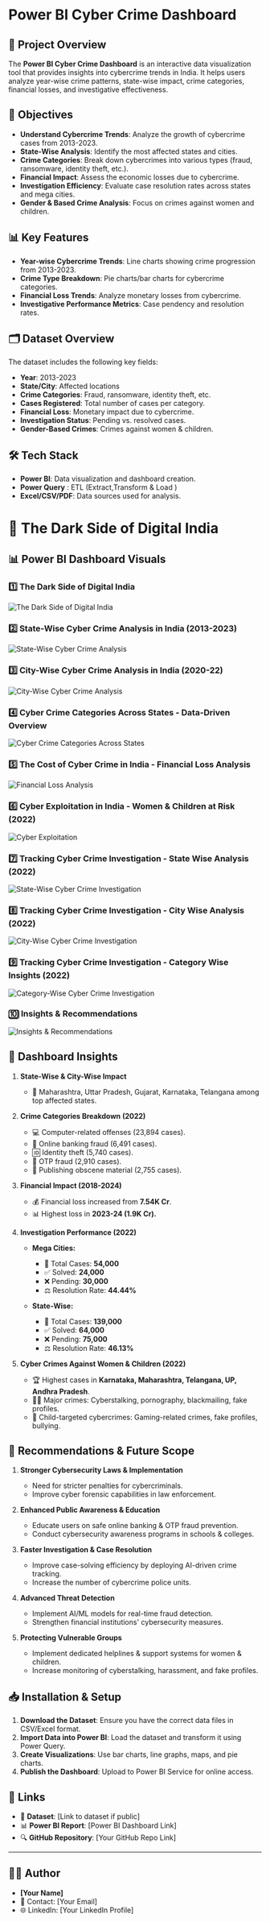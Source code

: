 # Power BI Cyber Crime Dashboard

## 📌 Project Overview
The **Power BI Cyber Crime Dashboard** is an interactive data visualization tool that provides insights into cybercrime trends in India. It helps users analyze year-wise crime patterns, state-wise impact, crime categories, financial losses, and investigative effectiveness.

## 🎯 Objectives
- **Understand Cybercrime Trends**: Analyze the growth of cybercrime cases from 2013-2023.
- **State-Wise Analysis**: Identify the most affected states and cities.
- **Crime Categories**: Break down cybercrimes into various types (fraud, ransomware, identity theft, etc.).
- **Financial Impact**: Assess the economic losses due to cybercrime.
- **Investigation Efficiency**: Evaluate case resolution rates across states and mega cities.
- **Gender & Based Crime Analysis**: Focus on crimes against women and children.

## 📊 Key Features
- **Year-wise Cybercrime Trends**: Line charts showing crime progression from 2013-2023.
- **Crime Type Breakdown**: Pie charts/bar charts for cybercrime categories.
- **Financial Loss Trends**: Analyze monetary losses from cybercrime.
- **Investigative Performance Metrics**: Case pendency and resolution rates.

## 🗂 Dataset Overview
The dataset includes the following key fields:
- **Year**: 2013-2023
- **State/City**: Affected locations
- **Crime Categories**: Fraud, ransomware, identity theft, etc.
- **Cases Registered**: Total number of cases per category.
- **Financial Loss**: Monetary impact due to cybercrime.
- **Investigation Status**: Pending vs. resolved cases.
- **Gender-Based Crimes**: Crimes against women & children.

## 🛠 Tech Stack
- **Power BI**: Data visualization and dashboard creation.
- **Power Query** : ETL (Extract,Transform & Load )
- **Excel/CSV/PDF**: Data sources used for analysis.


# 🚨 The Dark Side of Digital India  

## 📊 Power BI Dashboard Visuals  

### 1️⃣ **The Dark Side of Digital India**  
![The Dark Side of Digital India](https://github.com/pradip-data/Power-BI-Cyber-Crime-Dashboard/blob/15ee7f1d6f5a2104d7ab4cdde085b27fb9f689e8/Dashboard_Images/1-Front%20Page%20-%20The%20Dark%20Side%20of%20Digital%20India.png)

### 2️⃣ **State-Wise Cyber Crime Analysis in India (2013-2023)**  
![State-Wise Cyber Crime Analysis](https://raw.githubusercontent.com/pradip-data/Power-BI-Cyber-Crime-Dashboard/main/dashboard_Images/2-State-Wise-Crime.png)

### 3️⃣ **City-Wise Cyber Crime Analysis in India (2020-22)**  
![City-Wise Cyber Crime Analysis](https://raw.githubusercontent.com/pradip-data/Power-BI-Cyber-Crime-Dashboard/main/dashboard_Images/3-City-Wise-Crime.png)

### 4️⃣ **Cyber Crime Categories Across States - Data-Driven Overview**  
![Cyber Crime Categories Across States](https://raw.githubusercontent.com/pradip-data/Power-BI-Cyber-Crime-Dashboard/main/dashboard_Images/4-Crime-Categories.png)

### 5️⃣ **The Cost of Cyber Crime in India - Financial Loss Analysis**  
![Financial Loss Analysis](https://raw.githubusercontent.com/pradip-data/Power-BI-Cyber-Crime-Dashboard/main/dashboard_Images/5-Financial-Loss.png)

### 6️⃣ **Cyber Exploitation in India - Women & Children at Risk (2022)**  
![Cyber Exploitation](https://raw.githubusercontent.com/pradip-data/Power-BI-Cyber-Crime-Dashboard/main/dashboard_Images/6-Cyber-Exploitation.png)

### 7️⃣ **Tracking Cyber Crime Investigation - State Wise Analysis (2022)**  
![State-Wise Cyber Crime Investigation](https://raw.githubusercontent.com/pradip-data/Power-BI-Cyber-Crime-Dashboard/main/dashboard_Images/7-State-Investigation.png)

### 8️⃣ **Tracking Cyber Crime Investigation - City Wise Analysis (2022)**  
![City-Wise Cyber Crime Investigation](https://raw.githubusercontent.com/pradip-data/Power-BI-Cyber-Crime-Dashboard/main/dashboard_Images/8-City-Investigation.png)

### 9️⃣ **Tracking Cyber Crime Investigation - Category Wise Insights (2022)**  
![Category-Wise Cyber Crime Investigation](https://raw.githubusercontent.com/pradip-data/Power-BI-Cyber-Crime-Dashboard/main/dashboard_Images/9-Category-Investigation.png)

### 🔟 **Insights & Recommendations**  
![Insights & Recommendations](https://raw.githubusercontent.com/pradip-data/Power-BI-Cyber-Crime-Dashboard/main/dashboard_Images/10-Insights.png)




## 📌 Dashboard Insights


1. **State-Wise & City-Wise Impact**  
   - 🔹 Maharashtra, Uttar Pradesh, Gujarat, Karnataka, Telangana among top affected states.

2. **Crime Categories Breakdown (2022)**  
   - 💻 Computer-related offenses (23,894 cases).
   - 🏦 Online banking fraud (6,491 cases).
   - 🆔 Identity theft (5,740 cases).
   - 📱 OTP fraud (2,910 cases).
   - 📸 Publishing obscene material (2,755 cases).

3. **Financial Impact (2018-2024)**  
   - 💰 Financial loss increased from **7.54K Cr**.
   - 📊 Highest loss in **2023-24 (1.9K Cr).**

4. **Investigation Performance (2022)**  
   - **Mega Cities:**  
     - 🔎 Total Cases: **54,000**  
     - ✅ Solved: **24,000**  
     - ❌ Pending: **30,000**  
     - ⚖️ Resolution Rate: **44.44%**  

   - **State-Wise:**  
     - 🔎 Total Cases: **139,000**  
     - ✅ Solved: **64,000**  
     - ❌ Pending: **75,000**  
     - ⚖️ Resolution Rate: **46.13%**  

5. **Cyber Crimes Against Women & Children (2022)**  
   - 🏆 Highest cases in **Karnataka, Maharashtra, Telangana, UP, Andhra Pradesh**.  
   - 👩‍💻 Major crimes: Cyberstalking, pornography, blackmailing, fake profiles.  
   - 👶 Child-targeted cybercrimes: Gaming-related crimes, fake profiles, bullying.  

## 🚀 Recommendations & Future Scope
1. **Stronger Cybersecurity Laws & Implementation**  
   - Need for stricter penalties for cybercriminals.
   - Improve cyber forensic capabilities in law enforcement.

2. **Enhanced Public Awareness & Education**  
   - Educate users on safe online banking & OTP fraud prevention.
   - Conduct cybersecurity awareness programs in schools & colleges.

3. **Faster Investigation & Case Resolution**  
   - Improve case-solving efficiency by deploying AI-driven crime tracking.
   - Increase the number of cybercrime police units.

4. **Advanced Threat Detection**  
   - Implement AI/ML models for real-time fraud detection.
   - Strengthen financial institutions' cybersecurity measures.

5. **Protecting Vulnerable Groups**  
   - Implement dedicated helplines & support systems for women & children.
   - Increase monitoring of cyberstalking, harassment, and fake profiles.

## 📥 Installation & Setup
1. **Download the Dataset**: Ensure you have the correct data files in CSV/Excel format.
2. **Import Data into Power BI**: Load the dataset and transform it using Power Query.
3. **Create Visualizations**: Use bar charts, line graphs, maps, and pie charts.
4. **Publish the Dashboard**: Upload to Power BI Service for online access.

## 🔗 Links
- 📂 **Dataset**: [Link to dataset if public]  
- 📊 **Power BI Report**: [Power BI Dashboard Link]  
- 🔍 **GitHub Repository**: [Your GitHub Repo Link]

---

## 👨‍💻 Author
- **[Your Name]**
- 📧 Contact: [Your Email]
- 🌐 LinkedIn: [Your LinkedIn Profile]
